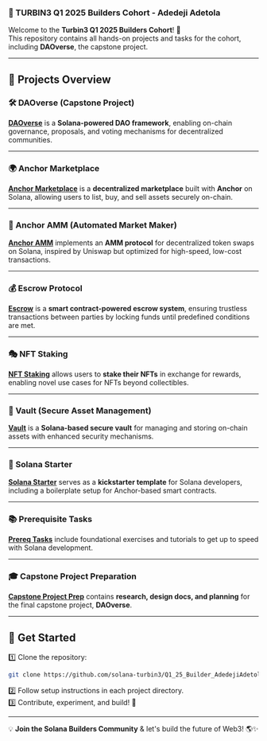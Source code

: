 ### **🚀 TURBIN3 Q1 2025 Builders Cohort - Adedeji Adetola**  
Welcome to the **Turbin3 Q1 2025 Builders Cohort**! 🎉  
This repository contains all hands-on projects and tasks for the cohort, including **DAOverse**, the capstone project.

---

## **📌 Projects Overview**  

### **🛠️ DAOverse (Capstone Project)**
**[DAOverse](https://github.com/solana-turbin3/Q1_25_Builder_AdedejiAdetola/tree/main/daoverse)** is a **Solana-powered DAO framework**, enabling on-chain governance, proposals, and voting mechanisms for decentralized communities.  

---

### **🌍 Anchor Marketplace**
**[Anchor Marketplace](https://github.com/solana-turbin3/Q1_25_Builder_AdedejiAdetola/tree/main/anchor-marketplace)** is a **decentralized marketplace** built with **Anchor** on Solana, allowing users to list, buy, and sell assets securely on-chain.  

---

### **💱 Anchor AMM (Automated Market Maker)**
**[Anchor AMM](https://github.com/solana-turbin3/Q1_25_Builder_AdedejiAdetola/tree/main/anchor_amm)** implements an **AMM protocol** for decentralized token swaps on Solana, inspired by Uniswap but optimized for high-speed, low-cost transactions.  

---

### **💰 Escrow Protocol**
**[Escrow](https://github.com/solana-turbin3/Q1_25_Builder_AdedejiAdetola/tree/main/escrow)** is a **smart contract-powered escrow system**, ensuring trustless transactions between parties by locking funds until predefined conditions are met.  

---

### **🎭 NFT Staking**
**[NFT Staking](https://github.com/solana-turbin3/Q1_25_Builder_AdedejiAdetola/tree/main/nft_staking)** allows users to **stake their NFTs** in exchange for rewards, enabling novel use cases for NFTs beyond collectibles.  

---

### **🔐 Vault (Secure Asset Management)**
**[Vault](https://github.com/solana-turbin3/Q1_25_Builder_AdedejiAdetola/tree/main/vault)** is a **Solana-based secure vault** for managing and storing on-chain assets with enhanced security mechanisms.  

---

### **🚀 Solana Starter**
**[Solana Starter](https://github.com/solana-turbin3/Q1_25_Builder_AdedejiAdetola/tree/main/solana-starter)** serves as a **kickstarter template** for Solana developers, including a boilerplate setup for Anchor-based smart contracts.  

---

### **📚 Prerequisite Tasks**
**[Prereq Tasks](https://github.com/solana-turbin3/Q1_25_Builder_AdedejiAdetola/tree/main/prereq_tasks)** include foundational exercises and tutorials to get up to speed with Solana development.  

---

### **🎓 Capstone Project Preparation**
**[Capstone Project Prep](https://github.com/solana-turbin3/Q1_25_Builder_AdedejiAdetola/tree/main/capstone_project)** contains **research, design docs, and planning** for the final capstone project, **DAOverse**.  

---

## **🔗 Get Started**
1️⃣ Clone the repository:  
```bash
git clone https://github.com/solana-turbin3/Q1_25_Builder_AdedejiAdetola.git
```
2️⃣ Follow setup instructions in each project directory.  
3️⃣ Contribute, experiment, and build! 🚀  

---

💡 **Join the Solana Builders Community** & let's build the future of Web3! 🌎✨  